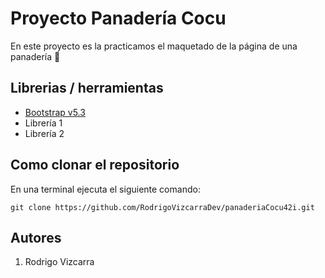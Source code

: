 # Proyecto Panadería Cocu

En este proyecto es la practicamos el maquetado de la página de una panadería 🥐

## Librerias / herramientas

- [Bootstrap v5.3](https://getbootstrap.com/)
- Librería 1
- Librería 2

## Como clonar el repositorio
En una terminal ejecuta el siguiente comando:
```
git clone https://github.com/RodrigoVizcarraDev/panaderiaCocu42i.git
```

## Autores

1. Rodrigo Vizcarra